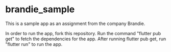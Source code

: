 # brandie_sample

This is a sample app as an assignment from the company Brandie.

In order to run the app, fork this repository.
Run the command "flutter pub get" to fetch the dependencies for the app.
After running flutter pub get, run "flutter run" to run the app.
